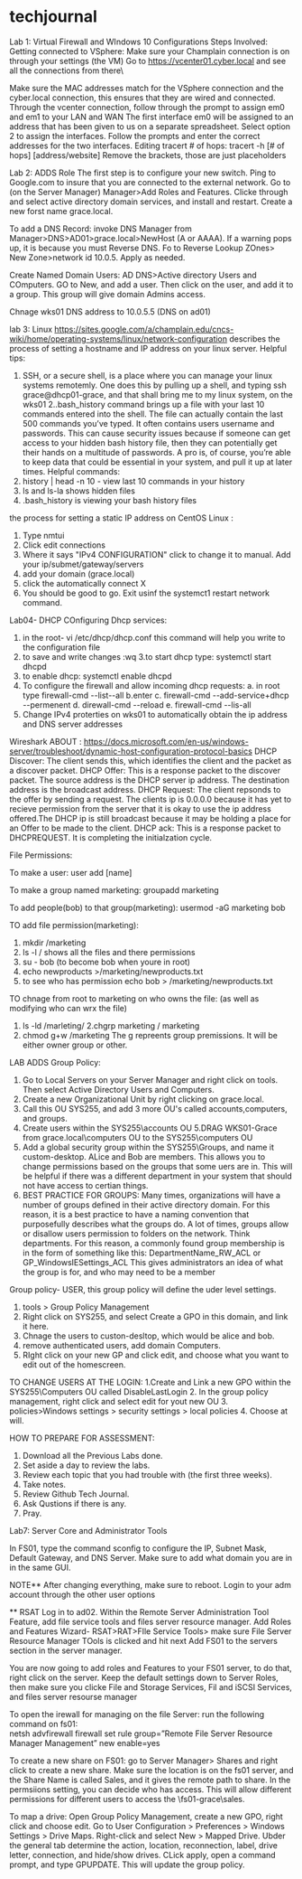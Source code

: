 # techjournal
Lab 1: Virtual Firewall and WIndows 10 Configurations
Steps Involved:
Getting connected to VSphere: 
Make sure your Champlain connection is on through your settings (the VM)
Go to https://vcenter01.cyber.local and see all the connections from there\
      
 Make sure the MAC addresses match for the VSphere connection and the cyber.local connection, this ensures that they are wired and connected.
Through the vcenter connection, follow through the prompt to assign em0 and em1 to your LAN and WAN
The first interface em0 will be assigned to an address that has been given to us on a separate spreadsheet. Select option 2 to assign the interfaces. 
Follow the prompts and enter the correct addresses for the two interfaces.
Editing tracert # of hops:
tracert -h [# of hops] [address/website]
Remove the brackets, those are just placeholders


Lab 2: ADDS Role
The first step is to configure your new switch.
Ping to Google.com to insure that you are connected to the external network.
Go to (on the Server Manager) Manager>Add Roles and Features. Clicke through and select active directory domain services, and install and restart. Create a new forst name grace.local.

To add a DNS Record: invoke DNS Manager from Manager>DNS>AD01>grace.local>NewHost (A or AAAA).
If a warning pops up, it is because you must Reverse DNS. Fo to Reverse Lookup ZOnes> New Zone>network id 10.0.5. Apply as needed.

Create Named Domain Users: AD DNS>Active directory Users and COmputers. GO to New, and add a user. Then click on the user, and add it to a group. This group will give domain Admins access. 

Chnage wks01 DNS address to 10.0.5.5 (DNS on ad01)

lab 3: Linux
https://sites.google.com/a/champlain.edu/cncs-wiki/home/operating-systems/linux/network-configuration describes the process of setting a hostname and IP address on your linux server. 
Helpful tips:
1. SSH, or a secure shell, is a place where you can manage your linux systems remotemly. One does this by pulling up a shell, and typing ssh grace@dhcp01-grace, and that shall bring me to my linux system, on the wks01
2..bash_history command brings up a file with your last 10 commands entered into the shell. The file can actually contain the last 500 commands you’ve typed. It often contains users username and passwords. This can cause security issues because if someone can get access to your hidden bash history file, then they can potentially get their hands on a multitude of passwords. A pro is, of course, you’re able to keep data that could be essential in your system, and pull it up at later times. 
Helpful commands:
1. history | head -n 10 - view last 10 commands in your history
2. ls and ls-la shows hidden files
3. .bash_history is viewing your bash history files


the process for setting a static IP address on CentOS Linux :
1. Type nmtui
2. Click edit connections
3. Where it says "IPv4 CONFIGURATION" click to change it to manual. Add your ip/submet/gateway/servers
4. add your domain (grace.local)
5. click the automatically connect X
6. You should be good to go. Exit usinf the systemct1 restart network command. 

Lab04- DHCP
COnfiguring Dhcp services:
1. in the root- vi /etc/dhcp/dhcp.conf this command will help you write to the configuration file
2. to save and write changes :wq
3.to start dhcp type: systemctl start dhcpd
4. to enable dhcp: systemctl enable dhcpd
5. To configure the firewall and allow incoming dhcp requests:
      a. in root type firewall-cmd --list--all
      b.enter
      c. firewall-cmd --add-service+dhcp --permenent
      d. direwall-cmd --reload
      e. firewall-cmd --lis-all
6. Change IPv4 proterties on wks01 to automatically obtain the ip address and DNS server addresses

Wireshark ABOUT : https://docs.microsoft.com/en-us/windows-server/troubleshoot/dynamic-host-configuration-protocol-basics
DHCP Discover: The client sends this, which identifies the client and the packet as a discover packet.
DHCP Offer: This is a response packet to the discover packet. The source address is the DHCP server ip address. The destination address is the broadcast address.
DHCP Request: The client repsonds to the offer by sending a request. The clients ip is 0.0.0.0 because it has yet to recieve permission from the server that it is okay to use the ip address offered.The DHCP ip is still broadcast because it may be holding a place for an Offer to be made to the client.
DHCP ack: This is a response packet to DHCPREQUEST. It is completing the initialzation cycle. 

File Permissions:

To make a user: user add [name]

To make a group named marketing: groupadd marketing

To add people(bob) to that group(marketing): usermod -aG marketing bob

TO add file permission(marketing):

1. mkdir /marketing
2. ls -l / shows all the files and there permissions
3. su - bob (to become bob when youre in root)
4. echo newproducts >/marketing/newproducts.txt
5. to see who has permission echo bob > /marketing/newproducts.txt

TO chnage from root to marketing on who owns the file: (as well as modifying who can wrx the file)

1. ls -ld /marleting/
2.chgrp marketing / marketing
3. chmod g+w /marketing
The g repreents group premissions. It will be either owner group or other.

LAB ADDS Group Policy:

1. Go to Local Servers on your Server Manager and right click on tools. Then select Active Directory Users and Computers.
2. Create a new Organizational Unit by right clicking on grace.local.
3. Call this OU SYS255, and add 3 more OU's called accounts,computers, and groups.
4. Create users within the SYS255\accounts OU
5.DRAG WKS01-Grace from grace.local\computers OU to the SYS255\computers OU
6. Add a global security group within the SYS255\Groups, and name it custom-desktop. ALice and Bob are members. This allows you to change permissions based on the groups that some uers are in. This will be helpful if there was a different department in your system that should not have access to certian things.
7. BEST PRACTICE FOR GROUPS: Many times, organizations will have a number of groups defined in their active directory domain. For this reason, it is a best practice to have a naming convention that purposefully describes what the groups do. A lot of times, groups allow or disallow users permission to folders on the network. Think departments. For this reason, a commonly found group membership is in the form of something like this:
DepartmentName_RW_ACL or GP_WindowsIESettings_ACL
This gives administrators an idea of what the group is for, and who may need to be a member

Group policy- USER, this group policy will define the uder level settings.
1. tools > Group Policy Management
2. Right click on SYS255, and select Create a GPO in this domain, and link it here.
3. Chnage the users to custon-desltop, which would be alice and bob.
4. remove authenticated users, add domain Computers. 
5. RIght click on your new GP and click edit, and choose what you want to edit out of the homescreen.

TO CHANGE USERS AT THE LOGIN:
1.Create and Link a new GPO within the SYS255\Computers OU called DisableLastLogin
2. In the group policy management, right click and select edit for yout new OU 
3. policies>Windows settings > security settings > local policies
4. Choose at will. 

HOW TO PREPARE FOR ASSESSMENT:
1. Download all the Previous Labs done.
2. Set aside a  day to review the labs.
3. Review each topic that you had trouble with (the first three weeks). 
4. Take notes.
5. Review Github Tech Journal.
6. Ask Qustions if there is any. 
7. Pray. 

Lab7: Server Core and Administrator Tools

In FS01, type the command sconfig to configure the IP, Subnet Mask, Default Gateway, and DNS Server. Make sure to add what domain you are in in the same GUI.

NOTE** After changing everything, make sure to reboot.
Login to your adm account through the other user options

** RSAT
Log in to ad02. Within the Remote Server Administration Tool Feature, add file service tools and files server resource manager.
Add Roles and Features Wizard- RSAT>RAT>FIle Service Tools> make sure File Server Resource Manager TOols is clicked and hit next
Add FS01 to the servers section in the server manager.

You are now going to add roles and Features to your FS01 server, to do that, right click on the server. Keep the default settings down to Server Roles, then make sure you clicke File and Storage Services, Fil and iSCSI Services, and files server resourse manager

To open the irewall for managing on the file Server: run the following command on fs01:  
netsh advfirewall firewall set rule group=”Remote File Server Resource Manager Management” new enable=yes

To create a new share on FS01: go to Server Manager> Shares and right click to create a new share. Make sure the location is on the fs01 server, and the Share Name is called Sales, and it gives the remote path to share. In the permsiions setting, you can decide who has access. This will allow different permissions for different users to access the \\fs01-grace\sales.

To map a drive:
Open Group Policy Management, create a new GPO, right click and choose edit. Go to User Configuration > Preferences > Windows Settings > Drive Maps. Right-click and select New > Mapped Drive. Ubder the general tab determine the action, location, reconnection, label, drive letter, connection, and hide/show drives. CLick apply, open a command prompt, and type GPUPDATE. This will update the group policy.

